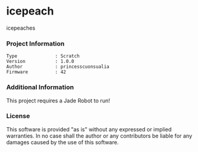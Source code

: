 icepeach
================

icepeaches

### Project Information
```
Type              : Scratch
Version           : 1.0.0
Author            : princesscuonsualia
Firmware          : 42
```

### Additional Information
This project requires a Jade Robot to run!

### License
This software is provided "as is" without any expressed or implied warranties.  In no case shall the author or any contributors be liable for any damages caused by the use of this software.

